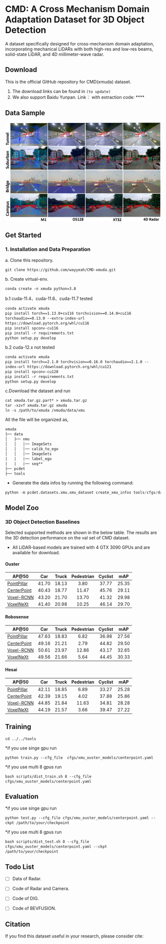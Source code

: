# CMD: A Cross Mechanism Domain Adaptation Dataset for 3D Object Detection

A dataset specifically designed for cross-mechanism domain adaptation, incorporating mechanical LiDARs with both high-res and low-res beams, solid-state LiDAR, and 4D millimeter-wave radar.


## Download
This is the official GitHub repository for CMD(xmuda) dataset.

1. The download links can be found in `(to update)`
2. We also support Baidu Yunpan. Link：[]() with extraction code: **** 

## Data Sample
![sample](docs/data_vis.png)

## Get Started

### 1. Installation and Data Preparation
a. Clone this repository.
```shell
git clone https://github.com/wayyeah/CMD-xmuda.git
```
b. Create virtual-env.
```shell
conda create -n xmuda python=3.8
```
b.1 cuda-11.4、cuda-11.6、cuda-11.7 tested
```
conda activate xmuda
pip install torch==1.13.0+cu116 torchvision==0.14.0+cu116 torchaudio==0.13.0 --extra-index-url https://download.pytorch.org/whl/cu116
pip install spconv-cu116	
pip install -r requirements.txt
python setup.py develop
```
b.2 cuda-12.x not tested
```
conda activate xmuda
pip install torch==2.1.0 torchvision==0.16.0 torchaudio==2.1.0 --index-url https://download.pytorch.org/whl/cu121
pip install spconv-cu120
pip install -r requirements.txt
python setup.py develop
```
c.Download the dataset and run 

```
cat xmuda.tar.gz.part* > xmuda.tar.gz
tar -xzvf xmuda.tar.gz xmuda
ln -s /path/to/xmuda /xmuda/data/xmu
```
All the file will be organized as,
```
xmuda
├── data
│   ├── xmu
│   │   │── ImageSets
│   │   │── calib_to_ego
│   │   │── ImageSets
|   |   |── label_ego
|   |   |── seq**     
├── pcdet
├── tools
```


* Generate the data infos by running the following command: 
```python 
python -m pcdet.datasets.xmu.xmu_dataset create_xmu_infos tools/cfgs/dataset_configs/xmuda_dataset.yaml
```

## Model Zoo 
### 3D Object Detection Baselines
Selected supported methods are shown in the below table. The results are the 3D detection performance on the val set of CMD dataset.
* All LiDAR-based models are trained with 4 GTX 3090 GPUs and are available for download. 

#### Ouster
|AP@50                                                        | Car|Truck |Pedestrian | Cyclist | mAP    |
| ------------------------------------------------------ | :-----: | :--------: | :----: |:----: |:----: |
| [PointPillar](tools/cfgs/xmu_ouster_models/pointpillar_1x.yaml) | 41.70   | 18.13      | 3.80   | 37.77  |25.35|
[CenterPoint](tools/cfgs/xmu_ouster_models/centerpoint.yaml)| 40.43|18.77|11.47|45.76|29.11| 
[Voxel-RCNN](tools/cfgs/xmu_ouster_models/voxel_rcnn.yaml)| 43.20   | 21.70      | 13.70   | 41.32  |29.98| 
[VoxelNeXt](tools/cfgs/xmu_ouster_models/voxelnext_ioubranch_large.yaml) | 41.40   | 20.98      | 10.25   | 46.14  |29.70 |


#### Robosense
|AP@50                                                        | Car|Truck |Pedestrian | Cyclist | mAP    |
| ------------------------------------------------------ | :-----: | :--------: | :----: |:----: |:----: |
| [PointPillar](tools/cfgs/xmu_robosense_models/pointpillar_1x.yaml) | 47.63   | 18.83      | 6.82   | 36.98  |27.56|
[CenterPoint](tools/cfgs/xmu_robosense_models/centerpoint.yaml)| 49.16|21.21|2.79|44.82|29.50| 
[Voxel-RCNN](tools/cfgs/xmu_robosense_models/voxel_rcnn.yaml)| 50.61   | 23.97      | 12.86   | 43.17  |32.65| 
[VoxelNeXt](tools/cfgs/xmu_robosense_models/voxelnext_ioubranch_large.yaml) | 49.56   | 21.66      | 5.64   | 44.45  |30.33 |


#### Hesai
|AP@50                                                        | Car|Truck |Pedestrian | Cyclist | mAP    |
| ------------------------------------------------------ | :-----: | :--------: | :----: |:----: |:----: |
| [PointPillar](tools/cfgs/xmu_hesai_models/pointpillar_1x.yaml) | 42.11   | 18.85      | 6.89   | 33.27  |25.28|
[CenterPoint](tools/cfgs/xmu_hesai_models/centerpoint.yaml)| 42.39|19.15|4.02|37.88|25.86| 
[Voxel-RCNN](tools/cfgs/xmu_hesai_models/voxel_rcnn.yaml)| 44.85   | 21.84      | 11.63   | 34.81  |28.28| 
[VoxelNeXt](tools/cfgs/xmu_hesai_models/voxelnext_ioubranch_large.yaml) | 44.19   | 21.57      | 3.66   | 39.47  |27.22 |



## Training
```
cd ../../tools
```
*if you use singe gpu run 
```
python train.py --cfg_file  cfgs/xmu_ouster_models/centerpoint.yaml 
```
*if you use multi 8 gpus run
```
bash scripts/dist_train.sh 8 --cfg_file cfgs/xmu_ouster_models/centerpoint.yaml 
```

## Evaluation
*if you use singe gpu run 
```
python test.py --cfg_file cfgs/xmu_ouster_models/centerpoint.yaml --ckpt /path/to/your/checkpoint 
```
*if you use multi 8 gpus run
```
bash scripts/dist_test.sh 8 --cfg_file cfgs/xmu_ouster_models/centerpoint.yaml --ckpt /path/to/your/checkpoint 
```


## Todo List
- [ ] Data of Radar.
- [ ] Code of Radar and Camera.
- [ ] Code of DIG.
- [ ] Code of BEVFUSION.


## Citation
If you find this dataset useful in your research, please consider cite:

```

```
